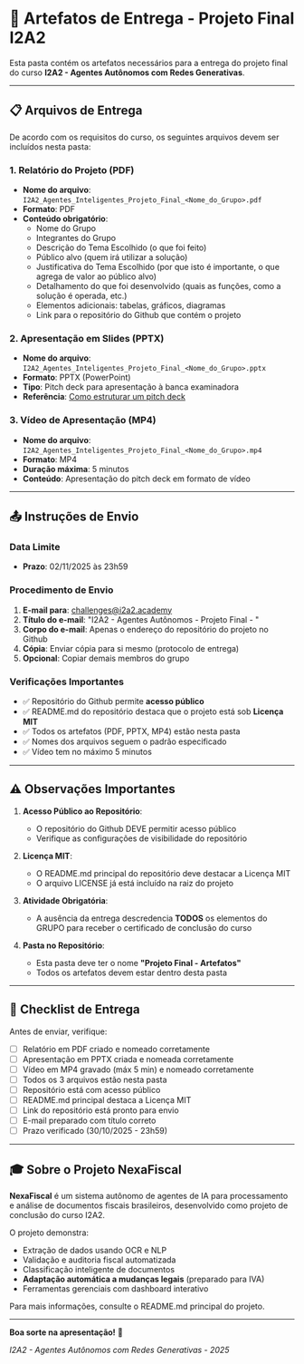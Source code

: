 # 📁 Artefatos de Entrega - Projeto Final I2A2

Esta pasta contém os artefatos necessários para a entrega do projeto final do curso **I2A2 - Agentes Autônomos com Redes Generativas**.

---

## 📋 Arquivos de Entrega

De acordo com os requisitos do curso, os seguintes arquivos devem ser incluídos nesta pasta:

### 1. **Relatório do Projeto** (PDF)
- **Nome do arquivo**: `I2A2_Agentes_Inteligentes_Projeto_Final_<Nome_do_Grupo>.pdf`
- **Formato**: PDF
- **Conteúdo obrigatório**:
  - Nome do Grupo
  - Integrantes do Grupo
  - Descrição do Tema Escolhido (o que foi feito)
  - Público alvo (quem irá utilizar a solução)
  - Justificativa do Tema Escolhido (por que isto é importante, o que agrega de valor ao público alvo)
  - Detalhamento do que foi desenvolvido (quais as funções, como a solução é operada, etc.)
  - Elementos adicionais: tabelas, gráficos, diagramas
  - Link para o repositório do Github que contém o projeto

### 2. **Apresentação em Slides** (PPTX)
- **Nome do arquivo**: `I2A2_Agentes_Inteligentes_Projeto_Final_<Nome_do_Grupo>.pptx`
- **Formato**: PPTX (PowerPoint)
- **Tipo**: Pitch deck para apresentação à banca examinadora
- **Referência**: [Como estruturar um pitch deck](https://sebrae.com.br/sites/PortalSebrae/ufs/pe/artigos/pitch-deck-o-que-e-e-como-estruturar-o-seu,4787c413c7fd4710VgnVCM1000004c00210aRCRD)

### 3. **Vídeo de Apresentação** (MP4)
- **Nome do arquivo**: `I2A2_Agentes_Inteligentes_Projeto_Final_<Nome_do_Grupo>.mp4`
- **Formato**: MP4
- **Duração máxima**: 5 minutos
- **Conteúdo**: Apresentação do pitch deck em formato de vídeo

---

## 📤 Instruções de Envio

### Data Limite
- **Prazo**: 02/11/2025 às 23h59

### Procedimento de Envio
1. **E-mail para**: challenges@i2a2.academy
2. **Título do e-mail**: "I2A2 - Agentes Autônomos - Projeto Final - <Nome do Grupo>"
3. **Corpo do e-mail**: Apenas o endereço do repositório do projeto no Github
4. **Cópia**: Enviar cópia para si mesmo (protocolo de entrega)
5. **Opcional**: Copiar demais membros do grupo

### Verificações Importantes
- ✅ Repositório do Github permite **acesso público**
- ✅ README.md do repositório destaca que o projeto está sob **Licença MIT**
- ✅ Todos os artefatos (PDF, PPTX, MP4) estão nesta pasta
- ✅ Nomes dos arquivos seguem o padrão especificado
- ✅ Vídeo tem no máximo 5 minutos

---

## ⚠️ Observações Importantes

1. **Acesso Público ao Repositório**:
   - O repositório do Github DEVE permitir acesso público
   - Verifique as configurações de visibilidade do repositório

2. **Licença MIT**:
   - O README.md principal do repositório deve destacar a Licença MIT
   - O arquivo LICENSE já está incluído na raiz do projeto

3. **Atividade Obrigatória**:
   - A ausência da entrega descredencia **TODOS** os elementos do GRUPO para receber o certificado de conclusão do curso

4. **Pasta no Repositório**:
   - Esta pasta deve ter o nome **"Projeto Final - Artefatos"**
   - Todos os artefatos devem estar dentro desta pasta

---

## 📝 Checklist de Entrega

Antes de enviar, verifique:

- [ ] Relatório em PDF criado e nomeado corretamente
- [ ] Apresentação em PPTX criada e nomeada corretamente
- [ ] Vídeo em MP4 gravado (máx 5 min) e nomeado corretamente
- [ ] Todos os 3 arquivos estão nesta pasta
- [ ] Repositório está com acesso público
- [ ] README.md principal destaca a Licença MIT
- [ ] Link do repositório está pronto para envio
- [ ] E-mail preparado com título correto
- [ ] Prazo verificado (30/10/2025 - 23h59)

---

## 🎓 Sobre o Projeto NexaFiscal

**NexaFiscal** é um sistema autônomo de agentes de IA para processamento e análise de documentos fiscais brasileiros, desenvolvido como projeto de conclusão do curso I2A2.

O projeto demonstra:
- Extração de dados usando OCR e NLP
- Validação e auditoria fiscal automatizada
- Classificação inteligente de documentos
- **Adaptação automática a mudanças legais** (preparado para IVA)
- Ferramentas gerenciais com dashboard interativo

Para mais informações, consulte o README.md principal do projeto.

---

**Boa sorte na apresentação!** 🚀

*I2A2 - Agentes Autônomos com Redes Generativas - 2025*
